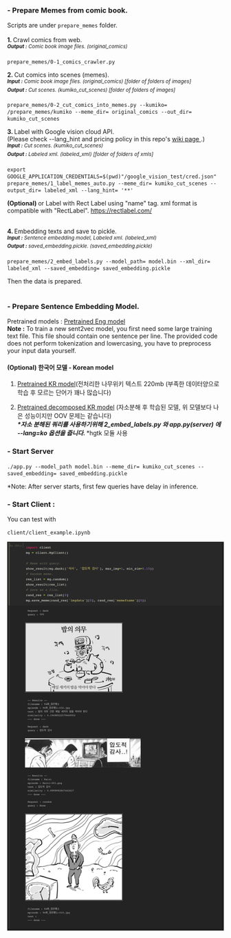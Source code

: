 <h3>- Prepare Memes from comic book. </h3>

Scripts are under ```prepare_memes``` folder.<br><br>
<b>1. </b> Crawl comics from web. <br>
<sup><i><b>Output :</b> Comic book image files. (original_comics) </i></sup>
```
prepare_memes/0-1_comics_crawler.py
```

<b>2. </b> Cut comics into scenes (memes). <br>
<sup><i><b>Input :</b> Comic book image files. (original_comics) [folder of folders of images] <br></i></sup> 
<sup><i><b>Output :</b> Cut scenes. (kumiko_cut_scenes) [folder of folders of images] </i> </sup>
```
prepare_memes/0-2_cut_comics_into_memes.py --kumiko= /prepare_memes/kumiko --meme_dir= original_comics --out_dir= kumiko_cut_scenes
```

<b>3. </b> Label with Google vision cloud API. <br>(Please check --lang_hint and pricing policy in this repo's <a href="https://github.com/sngjuk/meme-glossary/wiki/Google-vision-API-help-links">wiki page </a>.) <br>
<sup><i><b>Input :</b> Cut scenes. (kumiko_cut_scenes) <br></i></sup> 
<sup><i><b>Output :</b> Labeled xml. (labeled_xml) [folder of folders of xmls] <br></i> </sup>

```
export GOOGLE_APPLICATION_CREDENTIALS=$(pwd)"/google_vision_test/cred.json"
prepare_memes/1_label_memes_auto.py --meme_dir= kumiko_cut_scenes --output_dir= labeled_xml --lang_hint= '**'
```

<b>(Optional) </b> or Label with Rect Label using "name" tag. xml format is compatible with "RectLabel". 
https://rectlabel.com/ <br><br>


<b>4. </b> Embedding texts and save to pickle. <br>
<sup><i><b>Input :</b> Sentence embedding model, Labeled xml. (labeled_xml)<br></i></sup> 
<sup><i><b>Output :</b> saved_embedding.pickle. (saved_embedding.pickle) </i> </sup><br>

```
prepare_memes/2_embed_labels.py --model_path= model.bin --xml_dir= labeled_xml --saved_embedding= saved_embedding.pickle
```

Then the data is prepared.
<br><br>


<h3>- Prepare Sentence Embedding Model.</h3>

Pretrained models : <a href="https://github.com/sngjuk/sent2vec/tree/392428b294a6da9c91b6e705c14b8e2e408e34a7#downloading-pre-trained-models"> Pretrained Eng model </a> <br>
<b>Note :</b> To train a new sent2vec model, you first need some large training text file. This file should contain one sentence per line. The provided code does not perform tokenization and lowercasing, you have to preprocess your input data yourself.<br>


<h4>(Optional) 한국어 모델 - Korean model</h4>

1. <a href="https://drive.google.com/file/d/1--yfaeNHd_xpoJQxdNmTl16_QnhEm1Ma/view?usp=sharing">Pretrained KR model</a>(전처리한 나무위키 텍스트 220mb (부족한 데이터양으로 학습 후 모르는 단어가 꽤나 많습니다) <br>

2. <a href="https://drive.google.com/file/d/1LrrPlXH28mjqdimSEm3_07vFLptuM4LH/view?usp=sharing">Pretrained decomposed KR model</a> (자소분해 후 학습된 모델, 위 모델보다 나은 성능이지만 OOV 문제는 같습니다) <br>
<b><i>*자소 분해된 쿼리를 사용하기위해 2_embed_labels.py 와 app.py(server) 에 --lang=ko 옵션을 줍니다. </i> </b>
*hgtk 모듈 사용


<h3>- Start Server</h3>

```
./app.py --model_path model.bin --meme_dir= kumiko_cut_scenes --saved_embedding= saved_embedding.pickle
```
*Note: After server starts, first few queries have delay in inference.

<h3>- Start Client :</h3>
You can test with <br>

```
client/client_example.ipynb
```

![example](https://github.com/sngjuk/meme-glossary/blob/master/tutorial/client_example.png)